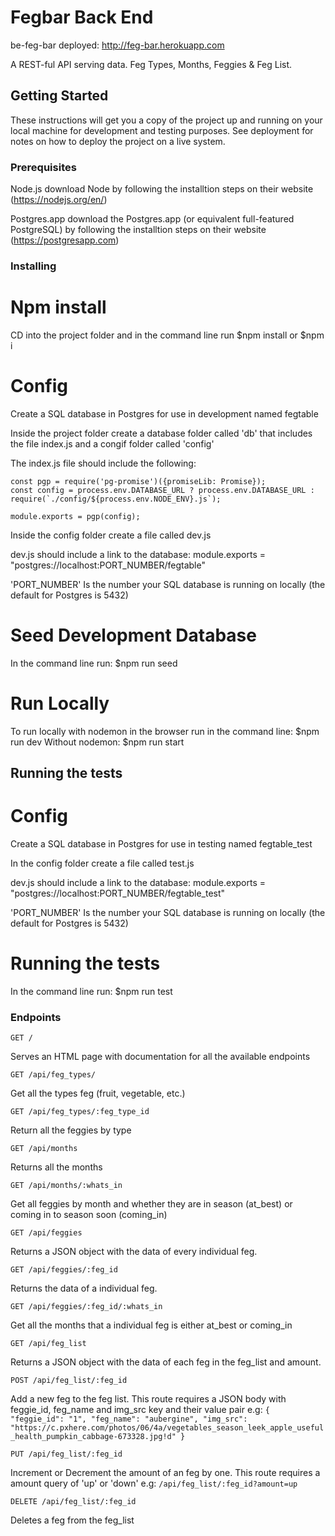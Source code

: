 # Fegbar Back End

be-feg-bar deployed: http://feg-bar.herokuapp.com

A REST-ful API serving data. Feg Types, Months, Feggies & Feg List.

## Getting Started

These instructions will get you a copy of the project up and running on your local machine for development and testing purposes. See deployment for notes on how to deploy the project on a live system.

### Prerequisites

Node.js
download Node by following the installtion steps on their website (https://nodejs.org/en/)

Postgres.app
download the Postgres.app (or equivalent full-featured PostgreSQL) by following the installtion steps on their website (https://postgresapp.com)

### Installing

# Npm install
CD into the project folder and in the command line run $npm install or $npm i

# Config
Create a SQL database in Postgres for use in development named fegtable

Inside the project folder create a database folder called 'db' that includes the file index.js and a congif folder called 'config'

The index.js file should include the following:

```
const pgp = require('pg-promise')({promiseLib: Promise});
const config = process.env.DATABASE_URL ? process.env.DATABASE_URL : require(`./config/${process.env.NODE_ENV}.js`);

module.exports = pgp(config);
```

Inside the config folder create a file called dev.js

dev.js should include a link to the database: module.exports = "postgres://localhost:PORT_NUMBER/fegtable"

'PORT_NUMBER' Is the number your SQL database is running on locally (the default for Postgres is 5432)

# Seed Development Database
In the command line run: $npm run seed

# Run Locally
To run locally with nodemon in the browser run in the command line: $npm run dev
Without nodemon: $npm run start

## Running the tests

# Config
Create a SQL database in Postgres for use in testing named fegtable_test

In the config folder create a file called test.js

dev.js should include a link to the database: module.exports = "postgres://localhost:PORT_NUMBER/fegtable_test"

'PORT_NUMBER' Is the number your  SQL database is running on locally (the default for Postgres is 5432)

# Running the tests
In the command line run: $npm run test

### Endpoints

``` http
GET /
```

Serves an HTML page with documentation for all the available endpoints

``` http
GET /api/feg_types/
```

Get all the types feg (fruit, vegetable, etc.)

``` http
GET /api/feg_types/:feg_type_id
```

Return all the feggies by type
<!-- 
``` http
POST /api/topics/:topic_id/articles
```

Add a new article to a topic. This route requires a JSON body with title and body key value pairs
e.g: `{ "title": "this is my new article title", "body": "This is my new article content"}` -->

``` http
GET /api/months
```

Returns all the months

``` http
GET /api/months/:whats_in
```

Get all feggies by month and whether they are in season (at_best) or coming in to season soon (coming_in)
<!-- 
``` http
GET /api/articles/:article_id/comments
```

Get all the comments for a individual article

``` http
POST /api/articles/:article_id/comments
```

Add a new comment to an article. This route requires a JSON body with a comment key and value pair
e.g: `{"comment": "This is my new comment"}`

``` http
PUT /api/articles/:article_id
```

Increment or Decrement the votes of an article by one. This route requires a vote query of 'up' or 'down'
e.g: `/api/articles/:article_id?vote=up`

``` http
PUT /api/comments/:comment_id
```

Increment or Decrement the votes of a comment by one. This route requires a vote query of 'up' or 'down'
e.g: `/api/comments/:comment_id?vote=down`

``` http
DELETE /api/comments/:comment_id
```

Deletes a comment -->

``` http
GET /api/feggies
```

Returns a JSON object with the data of every individual feg.

``` http
GET /api/feggies/:feg_id
```

Returns the data of a individual feg.

``` http
GET /api/feggies/:feg_id/:whats_in
```

Get all the months that a individual feg is either at_best or coming_in


``` http
GET /api/feg_list
```

Returns a JSON object with the data of each feg in the feg_list and amount.

``` http
POST /api/feg_list/:feg_id
```

Add a new feg to the feg list. This route requires a JSON body with feggie_id, feg_name and img_src key and their value pair
e.g: 
    ```
    {
        "feggie_id": "1",
        "feg_name": "aubergine",
        "img_src": "https://c.pxhere.com/photos/06/4a/vegetables_season_leek_apple_useful_health_pumpkin_cabbage-673328.jpg!d"
    }
    ```

``` http
PUT /api/feg_list/:feg_id
```

Increment or Decrement the amount of an feg by one. This route requires a amount query of 'up' or 'down'
e.g: `/api/feg_list/:feg_id?amount=up`


``` http
DELETE /api/feg_list/:feg_id
```

Deletes a feg from the feg_list 